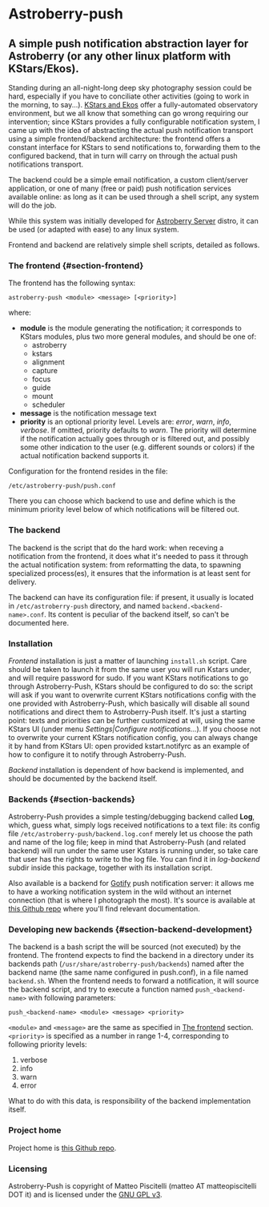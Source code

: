 
# Astroberry-push

## A simple push notification abstraction layer for Astroberry (or any other linux platform with KStars/Ekos).

Standing during an all-night-long deep sky photography session could be hard, especially if you have to conciliate other activities (going to work in the morning, to say...). [KStars and Ekos](https://edu.kde.org/kstars/) offer a fully-automated observatory environment, but we all know that something can go wrong requiring our intervention; since KStars provides a fully configurable notification system, I came up with the idea of abstracting the actual push notification transport using a simple frontend/backend architecture: the frontend offers a constant interface for KStars to send notifications to, forwarding them to the configured backend, that in turn will carry on through the actual push notifications transport.

The backend could be a simple email notification, a custom client/server application, or one of many (free or paid) push notification services available online: as long as it can be used through a shell script, any system will do the job.

While this system was initially developed for [Astroberry Server](https://astroberry.io/) distro, it can be used (or adapted with ease) to any linux system.

Frontend and backend are relatively simple shell scripts, detailed as follows.


### The frontend {#section-frontend}

The frontend has the following syntax:

    astroberry-push <module> <message> [<priority>]
    
where:
- **module** is the module generating the notification; it corresponds to KStars modules, plus two more general modules, and should be one of:
    - astroberry
    - kstars
    - alignment
    - capture
    - focus
    - guide
    - mount
    - scheduler
- **message** is the notification message text
- **priority** is an optional priority level. Levels are: *error*, *warn*, *info*, *verbose*. If omitted, priority defaults to *warn*. The priority will determine if the notification actually goes through or is filtered out, and possibly some other indication to the user (e.g. different sounds or colors) if the actual notification backend supports it.

Configuration for the frontend resides in the file:

    /etc/astroberry-push/push.conf
    
There you can choose which backend to use and define which is the minimum priority level below of which notifications will be filtered out.

### The backend

The backend is the script that do the hard work: when receving a notification from the frontend, it does what it's needed to pass it through the actual notification system: from reformatting the data, to spawning specialized process(es), it ensures that the information is at least sent for delivery. 

The backend can have its configuration file: if present, it usually is located in `/etc/astroberry-push` directory, and named `backend.<backend-name>.conf`. Its content is peculiar of the backend itself, so can't be documented here.

### Installation

*Frontend* installation is just a matter of launching `install.sh` script. Care should be taken to launch it from the same user you will run Kstars under, and will require password for sudo. If you want KStars notifications to go through Astroberry-Push, KStars should be configured to do so: the script will ask if you want to overwrite current KStars notifications config with the one provided with Astroberry-Push, which basically will disable all sound notifications and direct them to Astroberry-Push itself. It's just a starting point: texts and priorities can be further customized at will, using the same KStars UI (under menu *Settings|Configure notifications...*). If you choose not to overwrite your current KStars notification config, you can always change it by hand from KStars UI: open provided kstart.notifyrc as an example of how to configure it to notify through Astroberry-Push.

*Backend* installation is dependent of how backend is implemented, and should be documented by the backend itself.

### Backends {#section-backends}

Astroberry-Push provides a simple testing/debugging backend called **Log**, which, guess what, simply logs received notifications to a text file: its config file `/etc/astroberry-push/backend.log.conf` merely let us choose the path and name of the log file; keep in mind that Astroberry-Push (and related backend) will run under the same user Kstars is running under, so take care that user has the rights to write to the log file. You can find it in *log-backend* subdir inside this package, together with its installation script.

Also available is a backend for [Gotify](https://gotify.net/) push notification server: it allows me to have a working notification system in the wild without an internet connection (that is where I photograph the most). It's source is available at [this Github repo](https://github.com/picciux/astroberry-push-backend-gotify.git) where you'll find relevant documentation.

### Developing new backends {#section-backend-development}
The backend is a bash script the will be sourced (not executed) by the frontend. The frontend expects to find the backend in a directory under its backends path (`/usr/share/astroberry-push/backends`) named after the backend name (the same name configured in push.conf), in a file named `backend.sh`. When the frontend needs to forward a notification, it will source the backend script, and try to execute a function named `push_<backend-name>` with following parameters:

    push_<backend-name> <module> <message> <priority>
    
`<module>` and `<message>` are the same as specified in [The frontend](#section-frontend) section. `<priority>` is specified as a number in range 1-4, corresponding to following priority levels:

1. verbose
2. info
3. warn
4. error

What to do with this data, is responsibility of the backend implementation itself.

### Project home

Project home is [this Github repo](https://github.com/picciux/astroberry-push.git).

### Licensing

Astroberry-Push is copyright of Matteo Piscitelli (matteo AT matteopiscitelli DOT it) and is licensed under the [GNU GPL v3](https://www.gnu.org/licenses/gpl-3.0.html).


